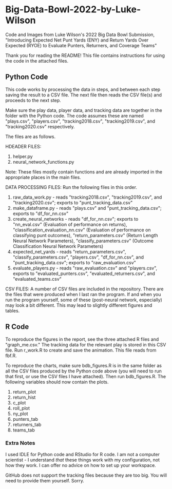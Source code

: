 # Big-Data-Bowl-2022-by-Luke-Wilson
Code and Images from Luke Wilson's 2022 Big Data Bowl Submission, "Introducing Expected Net Punt Yards (ENY) and Return Yards Over Expected (RYOE) to Evaluate Punters, Returners, and Coverage Teams"

Thank you for reading the README! This file contains instructions for using the code in the attached files. 

## Python Code
This code works by processing the data in steps, and between each step saving the result to a CSV file. The next file then reads the CSV file(s) and proceeds to the next step.

Make sure the play data, player data, and tracking data are together in the folder with the Python code. The code assumes these are named "plays.csv", "players.csv", "tracking2018.csv", "tracking2019.csv", and "tracking2020.csv" respectively.

The files are as follows.

HDEADER FILES:
1. helper.py
2. neural_network_functions.py

Note: These files mostly contain functions and are already imported in the appropriate places in the main files.

DATA PROCESSING FILES:
Run the following files in this order.
1. raw_data_work.py - reads "tracking2018.csv", "tracking2019.csv", and "tracking2020.csv"; exports to "punt_tracking_data.csv"
2. make_dataframe.py - reads "plays.csv" and "punt_tracking_data.csv"; exports to "df_for_nn.csv"
3. create_neural_networks - reads "df_for_nn.csv"; exports to "nn_eval.csv" (Evaluation of performance on returns), "classification_evaluation_nn.csv" (Evaluation of performance on classifying punt outcomes),  "return_parameters.csv" (Return Length Neural Network Parameters), "classify_parameters.csv" (Outcome Classification Neural Network Parameters)
4. expected_net_yards - reads "return_parameters.csv", "classify_parameters.csv", "players.csv", "df_for_nn.csv", and "punt_tracking_data.csv"; exports to "raw_evaluation.csv"
5. evaluate_players.py - reads "raw_evaluation.csv" and "players.csv", exports to "evaluated_punters.csv", "evaluated_returners.csv", and "evaluated_teams.csv"


CSV FILES:
A number of CSV files are included in the repository. There are the files that were produced when I last ran the program. If and when you run the program yourself, some of these (post-neural network, especially) may look a bit different. This may lead to slightly different figures and tables.

## R Code
To reproduce the figures in the report, see the three attached R files and "graph_me.csv." The tracking data for the relevant play is stored in this CSV file. Run r_work.R to create and save the animation. This file reads from fbf.R.

To reproduce the charts, make sure bdb_figures.R is in the same folder as all the CSV files produced by the Python code above (you will need to run that first, or use the CSV files I have attached). Then run bdb_figures.R. The following variables should now contain the plots.

1. return_plot
2. return_hist
3. c_plot
4. roll_plot
5. ny_plot
6. punters_tab
7. returners_tab
8. teams_tab

### Extra Notes
I used IDLE for Python code and RStudio for R code. I am not a computer scientist - I understand *that* these things work with my configuration, not how they work. I can offer no advice on how to set up your workspace.

GitHub does not support the tracking files because they are too big. You will need to provide them yourself. Sorry.
